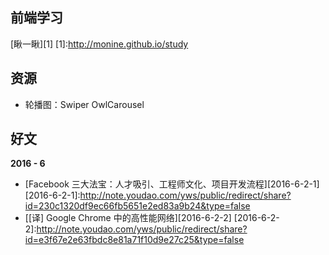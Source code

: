 前端学习
---
[瞅一瞅][1]
[1]:http://monine.github.io/study

资源
---
- 轮播图：Swiper OwlCarousel

好文
---
**2016 - 6**
- [Facebook 三大法宝：人才吸引、工程师文化、项目开发流程][2016-6-2-1]
  [2016-6-2-1]:http://note.youdao.com/yws/public/redirect/share?id=230c1320df9ec66fb5651e2ed83a9b24&type=false
- [[译] Google Chrome 中的高性能网络][2016-6-2-2]
  [2016-6-2-2]:http://note.youdao.com/yws/public/redirect/share?id=e3f67e2e63fbdc8e81a71f10d9e27c25&type=false
